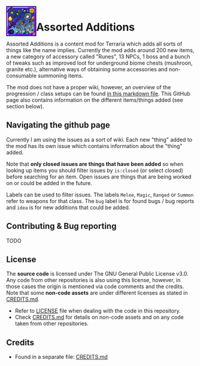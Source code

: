 <img align="left" width="80" src="icon.png" />

# Assorted Additions

Assorted Additions is a content mod for Terraria which adds all sorts of things like the name implies. Currently the mod adds around 200 new items, a new category of accessory called "Runes", 13 NPCs, 1 boss and a bunch of tweaks such as improved loot for underground biome chests (mushroon, granite etc.), alternative ways of obtaining some accessories and non-consumable summoning items.  

The mod does not have a proper wiki, however, an overview of the progression / class setups can be found [in this markdown file](ClassSetups.md). This GitHub page also contains information on the different items/things added (see section below).


## Navigating the github page

Currently I am using the issues as a sort of wiki. Each new "thing" added to the mod has its own issue which contains information about the "thing" added. 

Note that **only closed issues are things that have been added** so when looking up items you should filter issues by ```is:closed``` (or select closed) before searching for an item. Open issues are things that are being worked on or could be added in the future. 

Labels can be used to filter issues. The labels ```Melee```, ```Magic```, ```Ranged``` or ```Summon``` refer to weapons for that class. The ```bug``` label is for found bugs / bug reports and ```idea``` is for new additions that could be added.


## Contributing & Bug reporting

TODO

## License

The **source code** is licensed under The GNU General Public License v3.0. Any code from other repositories is also using this license, however, in those cases the origin is mentioned via code comments and the credits. Note that some **non-code assets** are under different licenses as stated in [CREDITS.md](CREDITS.md). 
- Refer to [LICENSE](LICENSE) file when dealing with the code in this repository.
- Check [CREDITS.md](CREDITS.md) for details on non-code assets and on any code taken from other repositories.

## Credits
- Found in a separate file: [CREDITS.md](CREDITS.md)
